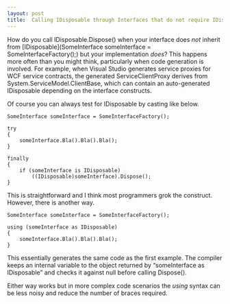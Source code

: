 ```yaml
---
layout: post
title:  Calling IDisposable through Interfaces that do not require IDisposable
---
```

How do you call IDisposable.Dispose() when your interface does _not_ inherit from [IDisposable](SomeInterface someInterface = SomeInterfaceFactory();) but your implementation _does_? This happens more often than you might think, particularly when code generation is involved. For example, when Visual Studio generates service proxies for WCF service contracts, the generated ServiceClientProxy derives from System.ServiceModel.ClientBase, which can contain an auto-generated IDisposable depending on the interface constructs.

Of course you can always test for IDisposable by casting like below.
    
    SomeInterface someInterface = SomeInterfaceFactory();
    
    try
    {
        someInterface.Bla().Bla().Bla();
    }
    
    finally
    {
        if (someInterface is IDisposable)
            ((IDisposable)someInterface).Dispose();
    }

This is straightforward and I think most programmers grok the construct. However, there is another way.
    
    SomeInterface someInterface = SomeInterfaceFactory();
    
    using (someInterface as IDisposable)
    {
        someInterface.Bla().Bla().Bla();
    }

This essentially generates the same code as the first example. The compiler keeps an internal variable to the object returned by “someInterface as IDisposable” and checks it against null before calling Dispose().

Either way works but in more complex code scenarios the _using_ syntax can be less noisy and reduce the number of braces required.
